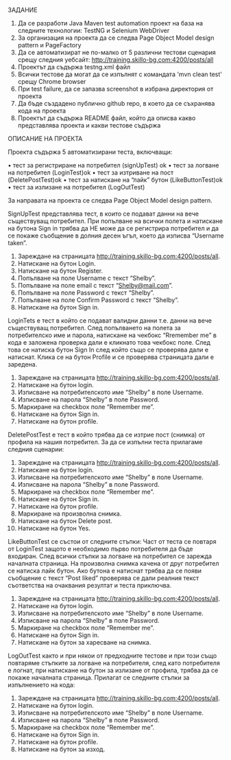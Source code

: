 ЗАДАНИЕ

1. Да се разработи Java Maven test automation проект на база на следните технологии: TestNG и Selenium WebDriver
2. За организация на проекта да се следва Page Object Model design pattern и PageFactory
3. Да се автоматизират не по-малко от 5 различни тестови сценария срещу следния уебсайт: 
   http://training.skillo-bg.com:4200/posts/all
4. Проектът да съдържа testng.xml файл
5. Всички тестове да могат да се изпълнят с командата 'mvn clean test' срещу Chrome browser
6. При test failure, да се запазва screenshot в избрана директория от проекта
7. Да бъде създадено публично github repo, в което да се съхранява кода на проекта
8. Проектът да съдържа README файл, който да описва какво представлява проекта и какви тестове съдържа

ОПИСАНИЕ НА ПРОЕКТА

Проекта съдържа 5 автоматизирани теста, включващи: 

•	тест за регистриране на потребител (signUpTest) ok
•	тест за логване на потребител (LoginTest)ok
•	тест за изтриване на пост (DeletePostTest)ok
•	тест за натискане на “лайк” бутон (LikeButtonTest)ok
•	тест за излизане на потребител (LogOutTest)

За направата на проекта се следва Page Object Model design pattern.

SignUpTest представлява тест, в които се подават данни на вече съществуващ потребител. При попълване на всички полета и натискане на бутона Sign in трябва да НЕ може да се регистрира
потребител и да се покаже съобщение в долния десен ъгъл, което да изписва “Username taken”.

1.	Зареждане на страницата http://training.skillo-bg.com:4200/posts/all.
2.	Натискане на бутон Login.
3.	Натискане на бутон Register.
4.	Попълване на поле Username с текст “Shelby”.
5.	Попълване на поле email с текст “Shelby@mail.com”.
6.	Попълване на поле Password с текст “Shelby”.
7.	Попълване на поле Confirm Password с текст “Shelby”.
8.	Натискане на бутон Sign in.


LoginTets е тест в който се подават валидни данни т.е. данни на вече съществуващ потребител. След попълването на полета за потребителско име и парола, натискане на чекбокс “Rremember me” в кода е заложена проверка дали е кликнато това чекбокс поле. След това се натиска бутон Sign In след който също се проверява дали е натиснат. Клика се на бутон Profile и се проверява страницата дали е заредена.

1.	Зареждане на страницата http://training.skillo-bg.com:4200/posts/all.
2.	Натискане на бутон login.
3.	Изписване на потребителското име “Shelby” в поле Username.
4.	Изписване на парола “Shelby” в поле Password.
5.	Маркиране на checkbox поле “Remember me”.
6.	Натискане на бутон Sign in.
7.	Натискане на бутон profile.

DeletePostTest е тест в който трябва да се изтрие пост (снимка) от профила на нашия потребител. За да се изпълни теста прилагаме следния сценарии:
1.	Зареждане на страницата http://training.skillo-bg.com:4200/posts/all.
2.	Натискане на бутон login.
3.	Изписване на потребителското име “Shelby” в поле Username.
4.	Изписване на парола “Shelby” в поле Password.
5.	Маркиране на checkbox поле “Remember me”.
6.	Натискане на бутон Sign in.
7.	Натискане на бутон profile.
8.	Маркиране на произволна снимка.
9.	Натискане на бутон Delete post.
10.	Натискане на бутон Yes.

LikeButtonTest се състои от следните стъпки: Част от теста се повтаря от LoginTest защото е необходимо първо потребителя да бъде входиран. След всички стъпки за логване на потребител се зарежда началната страница. На произволна снимка качена от друг потребител се натиска лайк бутон. Ако бутона е натиснат трябва да се появи съобщение с текст “Post liked” проверява се дали реалния текст съответства на очаквания резултат и теста приключва.
1.	Зареждане на страницата http://training.skillo-bg.com:4200/posts/all.
2.	Натискане на бутон login.
3.	Изписване на потребителското име “Shelby” в поле Username.
4.	Изписване на парола “Shelby” в поле Password.
5.	Маркиране на checkbox поле “Remember me”.
6.	Натискане на бутон Sign in.
7.	Натискане на бутон за харесване на снимка.

LogOutTest както и при някои от предходните тестове и при този също повтаряме стъпките за логване на потребителя, след като потребителя е логнат, при натискане на бутон за излизане от профила, трябва да се покаже началната страница. Прилагат се следните стъпки за изпълнението на кода: 
1.	Зареждане на страницата http://training.skillo-bg.com:4200/posts/all.
2.	Натискане на бутон login.
3.	Изписване на потребителското име “Shelby” в поле Username.
4.	Изписване на парола “Shelby” в поле Password.
5.	Маркиране на checkbox поле “Remember me”.
6.	Натискане на бутон Sign in.
7.	Натискане на бутон profile.
8.	Натискане на бутон за изход.

